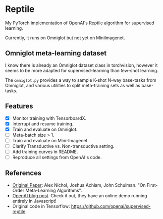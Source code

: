 # Reptile

My PyTorch implementation of OpenAI's Reptile algorithm for supervised learning.

Currently, it runs on Omniglot but not yet on MiniImagenet.

## Omniglot meta-learning dataset

I know there is already an Omniglot dataset class in torchvision, however it seems to be more adapted for supervised-learning
than few-shot learning.

The `omniglot.py` provides a way to sample K-shot N-way base-tasks from Omniglot, 
and various utilities to split meta-training sets as well as base-tasks.

## Features

- [x] Monitor training with TensorboardX.
- [x] Interrupt and resume training. 
- [x] Train and evaluate on Omniglot.
- [ ] Meta-batch size > 1.
- [ ] Train and evaluate on Mini-Imagenet.
- [ ] Clarify Transductive vs. Non-transductive setting.
- [ ] Add training curves in README.
- [ ] Reproduce all settings from OpenAI's code.

## References

- [Original Paper](https://arxiv.org/abs/1803.02999): Alex Nichol, Joshua Achiam, John Schulman. "On First-Order Meta-Learning Algorithms".
- [OpenAI blog post](https://blog.openai.com/reptile/). 
Check it out, they have an online demo running entirely in Javascript!
- Original code in Tensorflow: https://github.com/openai/supervised-reptile

